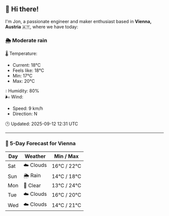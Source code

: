 ## 👋 Hi there!

I'm Jon, a passionate engineer and maker enthusiast based in **Vienna, Austria** 🇦🇹, where we have today:

### 🌦️ Moderate rain 

🌡️ Temperature: 
* Current: 18°C
* Feels like: 18°C
* Min: 17°C 
* Max: 20°C  

💧 Humidity: 80%  
🌬️ Wind: 
* Speed: 9 km/h 
* Direction: N  

🕒 Updated: 2025-09-12 12:31 UTC

---

### 📅 5-Day Forecast for Vienna

| Day | Weather | Min / Max |
|-----|---------|------------|
| Sat | ☁️ Clouds | 16°C / 22°C |
| Sun | 🌦️ Rain | 14°C / 18°C |
| Mon | 🌙 Clear | 13°C / 24°C |
| Tue | ☁️ Clouds | 16°C / 20°C |
| Wed | ☁️ Clouds | 14°C / 21°C |
